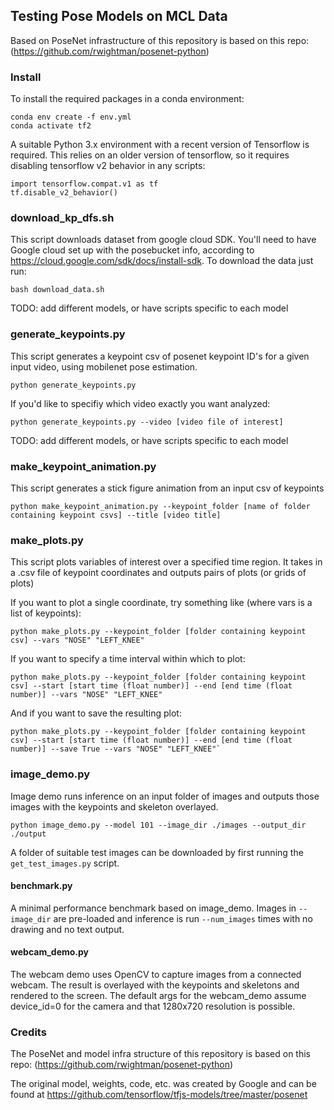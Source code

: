 ## Testing Pose Models on MCL Data

Based on PoseNet infrastructure of this repository is based on this repo: (https://github.com/rwightman/posenet-python)

### Install

To install the required packages in a conda environment:

```
conda env create -f env.yml
conda activate tf2
```

A suitable Python 3.x environment with a recent version of Tensorflow is required. This relies on an older version of tensorflow, so it requires disabling tensorflow v2 behavior in any scripts:
```
import tensorflow.compat.v1 as tf
tf.disable_v2_behavior()
``` 

<!-- Development and testing was done with Conda Python 3.6.8 and Tensorflow 1.12.0 on Linux.

Windows 10 with the latest (as of 2019-01-19) 64-bit Python 3.7 Anaconda installer was also tested. -->

<!-- If you want to use the webcam demo, a pip version of opencv (`pip install opencv-python`) is required instead of the conda version. Anaconda's default opencv does not include ffpmeg/VideoCapture support. Also, you may have to force install version 3.4.x as 4.x has a broken drawKeypoints binding.

A conda environment setup as below should suffice: 
```
conda install tensorflow-gpu scipy pyyaml python=3.6
pip install opencv-python==3.4.5.20

``` -->

<!-- ### Usage

There are three demo apps in the root that utilize the PoseNet model. They are very basic and could definitely be improved.

The first time these apps are run (or the library is used) model weights will be downloaded from the TensorFlow.js version and converted on the fly.

For all demos, the model can be specified with the '--model` argument by using its ordinal id (0-3) or integer depth multiplier (50, 75, 100, 101). The default is the 101 model. -->

### download_kp_dfs.sh
This script downloads dataset from google cloud SDK. You'll need to have Google cloud set up with the posebucket info, according to https://cloud.google.com/sdk/docs/install-sdk. To download the data just run:

```
bash download_data.sh
```

TODO: add different models, or have scripts specific to each model

### generate_keypoints.py
This script generates a keypoint csv of posenet keypoint ID's for a given input video, using mobilenet pose estimation.
```
python generate_keypoints.py
```
If you'd like to specifiy which video exactly you want analyzed:
```
python generate_keypoints.py --video [video file of interest]
```

TODO: add different models, or have scripts specific to each model

### make_keypoint_animation.py
This script generates a stick figure animation from an input csv of keypoints

```
python make_keypoint_animation.py --keypoint_folder [name of folder containing keypoint csvs] --title [video title]
```

### make_plots.py
This script plots variables of interest over a specified time region. It takes in a .csv file of keypoint coordinates and outputs pairs of plots (or grids of plots)

If you want to plot a single coordinate, try something like (where vars is a list of keypoints):

```
python make_plots.py --keypoint_folder [folder containing keypoint csv] --vars "NOSE" "LEFT_KNEE"
```

If you want to specify a time interval within which to plot:

```
python make_plots.py --keypoint_folder [folder containing keypoint csv] --start [start time (float number)] --end [end time (float number)] --vars "NOSE" "LEFT_KNEE"
```

And if you want to save the resulting plot:
```
python make_plots.py --keypoint_folder [folder containing keypoint csv] --start [start time (float number)] --end [end time (float number)] --save True --vars "NOSE" "LEFT_KNEE"`
```

### image_demo.py 
Image demo runs inference on an input folder of images and outputs those images with the keypoints and skeleton overlayed.

```
python image_demo.py --model 101 --image_dir ./images --output_dir ./output
```

A folder of suitable test images can be downloaded by first running the `get_test_images.py` script.

#### benchmark.py

A minimal performance benchmark based on image_demo. Images in `--image_dir` are pre-loaded and inference is run `--num_images` times with no drawing and no text output.

#### webcam_demo.py

The webcam demo uses OpenCV to capture images from a connected webcam. The result is overlayed with the keypoints and skeletons and rendered to the screen. The default args for the webcam_demo assume device_id=0 for the camera and that 1280x720 resolution is possible.

### Credits

The PoseNet and model infra structure of this repository is based on this repo: (https://github.com/rwightman/posenet-python)

The original model, weights, code, etc. was created by Google and can be found at https://github.com/tensorflow/tfjs-models/tree/master/posenet





